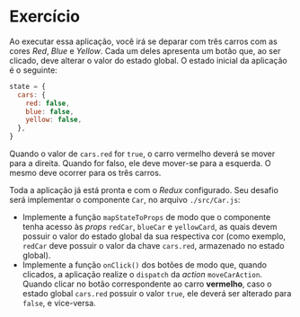 # Exercício

Ao executar essa aplicação, você irá se deparar com três carros com as cores _Red_, _Blue_ e _Yellow_. Cada um deles apresenta um botão que, ao ser clicado, deve alterar o valor do estado global. O estado inicial da aplicação é o seguinte:

```js
state = {
  cars: {
    red: false,
    blue: false,
    yellow: false,
  },
}
```

Quando o valor de `cars.red` for `true`, o carro vermelho deverá se mover para a direita. Quando for falso, ele deve mover-se para a esquerda. O mesmo deve ocorrer para os três carros.

Toda a aplicação já está pronta e com o _Redux_ configurado. Seu desafio será implementar o componente `Car`, no arquivo `./src/Car.js`:

- Implemente a função `mapStateToProps` de modo que o componente tenha acesso às _props_ `redCar`, `blueCar` e `yellowCard`, as quais devem possuir o valor do estado global da sua respectiva cor (como exemplo, `redCar` deve possuir o valor da chave `cars.red`, armazenado no estado global).
- Implemente a função `onClick()` dos botões de modo que, quando clicados, a aplicação realize o `dispatch` da _action_ `moveCarAction`. Quando clicar no botão correspondente ao carro **vermelho**, caso o estado global `cars.red` possuir o valor `true`, ele deverá ser alterado para `false`, e vice-versa.
